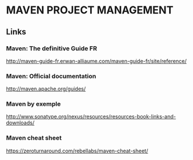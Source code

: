 # MAVEN PROJECT MANAGEMENT


## Links

### Maven: The definitive Guide FR
http://maven-guide-fr.erwan-alliaume.com/maven-guide-fr/site/reference/

### Maven: Official documentation
http://maven.apache.org/guides/

### Maven by exemple
http://www.sonatype.org/nexus/resources/resources-book-links-and-downloads/

### Maven cheat sheet
https://zeroturnaround.com/rebellabs/maven-cheat-sheet/